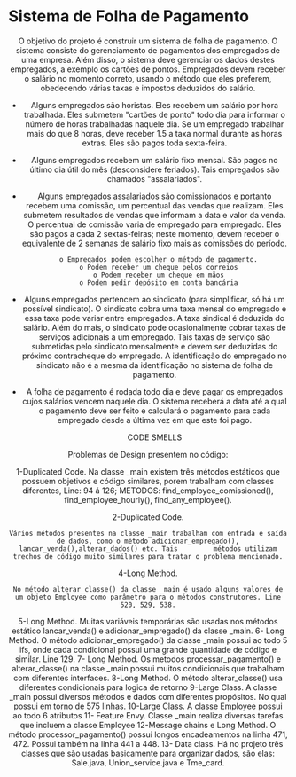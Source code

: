 # Sistema de Folha de Pagamento

<center>O objetivo do projeto é construir um sistema de folha de pagamento. O sistema consiste do
gerenciamento de pagamentos dos empregados de uma empresa. Além disso, o sistema deve
gerenciar os dados destes empregados, a exemplo os cartões de pontos. Empregados devem receber
o salário no momento correto, usando o método que eles preferem, obedecendo várias taxas e
impostos deduzidos do salário.
  
   - Alguns empregados são horistas. Eles recebem um salário por hora trabalhada. Eles
       submetem "cartões de ponto" todo dia para informar o número de horas trabalhadas naquele
       dia. Se um empregado trabalhar mais do que 8 horas, deve receber 1.5 a taxa normal
       durante as horas extras. Eles são pagos toda sexta-feira.
       
   - Alguns empregados recebem um salário fixo mensal. São pagos no último dia útil do mês
       (desconsidere feriados). Tais empregados são chamados "assalariados".
       
   - Alguns empregados assalariados são comissionados e portanto recebem uma comissão, um
       percentual das vendas que realizam. Eles submetem resultados de vendas que informam a
       data e valor da venda. O percentual de comissão varia de empregado para empregado. Eles
       são pagos a cada 2 sextas-feiras; neste momento, devem receber o equivalente de 2 semanas
       de salário fixo mais as comissões do período.
       
           o Empregados podem escolher o método de pagamento.
           o Podem receber um cheque pelos correios
           o Podem receber um cheque em mãos
           o Podem pedir depósito em conta bancária
   
   -  Alguns empregados pertencem ao sindicato (para simplificar, só há um possível sindicato).
        O sindicato cobra uma taxa mensal do empregado e essa taxa pode variar entre
        empregados. A taxa sindical é deduzida do salário. Além do mais, o sindicato pode
        ocasionalmente cobrar taxas de serviços adicionais a um empregado. Tais taxas de serviço
        são submetidas pelo sindicato mensalmente e devem ser deduzidas do próximo
        contracheque do empregado. A identificação do empregado no sindicato não é a mesma da
        identificação no sistema de folha de pagamento.
   
   - A folha de pagamento é rodada todo dia e deve pagar os empregados cujos salários vencem
        naquele dia. O sistema receberá a data até a qual o pagamento deve ser feito e calculará o
        pagamento para cada empregado desde a última vez em que este foi pago.
        
       
       CODE SMELLS

Problemas de Design presentem no código:


1-Duplicated Code.
    Na classe _main existem três métodos estáticos que possuem objetivos e código similares, porem trabalham com classes diferentes, Line: 94 á 126;
    METODOS: find_employee_comissioned(), find_employee_hourly(), find_any_employee().


2-Duplicated Code.

    Vários métodos presentes na classe _main trabalham com entrada e saída de dados, como o método adicionar_empregado(), lancar_venda(),alterar_dados() etc. Tais         métodos utilizam trechos de código muito similares para tratar o problema mencionado.


4-Long Method.

    No método alterar_classe() da classe _main é usado alguns valores de um objeto Employee como parâmetro para o métodos construtores. Line 520, 529, 538.


5-Long Method.
    Muitas variáveis temporárias são usadas nos métodos estático lancar_venda() e adicionar_empregado() da classe _main. 
6- Long Method.
    O método adicionar_empregado() da classe _main possui ao todo 5 ifs, onde cada condicional possui uma grande quantidade de código e similar. Line 129.
7- Long Method.
    Os metodos processar_pagamento() e alterar_classe() na classe _main possui muitos condicionais que trabalham com diferentes interfaces.
8-Long Method.
    O método alterar_classe() usa diferentes condicionais para logica de retorno 
9-Large Class.
    A classe _main possui diversos métodos e dados com diferentes propósitos. No qual possui em torno de 575 linhas.
10-Large Class. 
    A classe Employee possui ao todo 6 atributos
11- Feature Envy.
    Classe _main realiza diversas tarefas que incluem a classe Employee
12-Message chains e Long Method.
    O método processor_pagamento() possui longos encadeamentos na linha 471, 472. Possui também na linha 441 a 448.
13- Data class.
    Há no projeto três classes que são usadas basicamente para organizar dados, são elas:
    Sale.java, Union_service.java e Tme_card.

</center>

